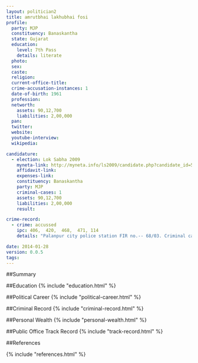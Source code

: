 ```yaml
---
layout: politician2
title: amrutbhai lakhubhai fosi
profile: 
  party: MJP
  constituency: Banaskantha
  state: Gujarat
  education: 
    level: 7th Pass
    details: literate
  photo: 
  sex: 
  caste: 
  religion: 
  current-office-title: 
  crime-accusation-instances: 1
  date-of-birth: 1961
  profession: 
  networth: 
    assets: 90,12,700
    liabilities: 2,00,000
  pan: 
  twitter: 
  website: 
  youtube-interview: 
  wikipedia: 

candidature: 
  - election: Lok Sabha 2009
    myneta-link: http://myneta.info/ls2009/candidate.php?candidate_id=5753
    affidavit-link: 
    expenses-link: 
    constituency: Banaskantha 
    party: MJP
    criminal-cases: 1
    assets: 90,12,700
    liabilities: 2,00,000
    result:  

crime-record: 
  - crime: accussed
    ipc: 406,  420,  468,  471, 114
    details: "Palanpur city police station FIR no.-- 68/03. Criminal case No.-- 4479/04. case with palanpur chief judi. megistrate court. case is pending." 

date: 2014-01-28
version: 0.0.5
tags: 
---
```

##Summary


##Education
{% include "education.html" %}


##Political Career
{% include "political-career.html" %}


##Criminal Record
{% include "criminal-record.html" %}


##Personal Wealth
{% include "personal-wealth.html" %}


##Public Office Track Record
{% include "track-record.html" %}


##References


{% include "references.html" %}